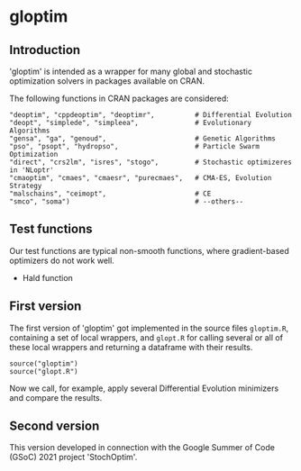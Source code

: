 # gloptim

## Introduction

'gloptim' is intended as a wrapper for many global and stochastic optimization solvers in packages available on CRAN.

The following functions in CRAN packages are considered:

    "deoptim", "cppdeoptim", "deoptimr",          # Differential Evolution
    "deopt", "simplede", "simpleea",              # Evolutionary Algorithms
    "gensa", "ga", "genoud",                      # Genetic Algorithms
    "pso", "psopt", "hydropso",                   # Particle Swarm Optimization
    "direct", "crs2lm", "isres", "stogo",         # Stochastic optimizeres in 'NLoptr'
    "cmaoptim", "cmaes", "cmaesr", "purecmaes",   # CMA-ES, Evolution Strategy
    "malschains", "ceimopt",                      # CE
    "smco", "soma")                               # --others--


## Test functions

Our test functions are typical non-smooth functions, where gradient-based optimizers do not work well.

* Hald function


## First version

The first version of 'gloptim' got implemented in the source files `gloptim.R`, containing a set of local wrappers, and `glopt.R` for calling several or all of these local wrappers and returning a dataframe with their results.

    source("gloptim")
    source("glopt.R")

Now we call, for example, apply several Differential Evolution minimizers and compare the results.


## Second version

This version developed in connection with the Google Summer of Code (GSoC) 2021 project 'StochOptim'.

